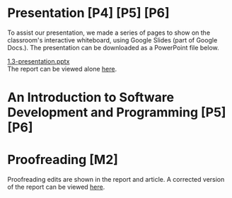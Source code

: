 # Presentation [P4] [P5] [P6]

To assist our presentation, we made a series of pages to show on the classroom's interactive whiteboard, using Google Slides (part of Google Docs.). The presentation can be downloaded as a PowerPoint file below.

<div class="f">
	<a href="/btec/file/office/1.3-presentation.pptx">1.3-presentation.pptx</a>
</div>

<!--[INCLUDE] markdown/ext/01.3-report.md -->

<div class="n">The report can be viewed alone <a href="/btec/ext/1.3-report">here</a>.</div>

# An Introduction to Software Development and Programming [P5] [P6]

<!--[INCLUDE] file/article/01.3-magazine.md -->

# Proofreading [M2]

Proofreading edits are shown in the report and article. A corrected version of the report can be viewed <a href="/btec/ext/1.3-report">here</a>.
